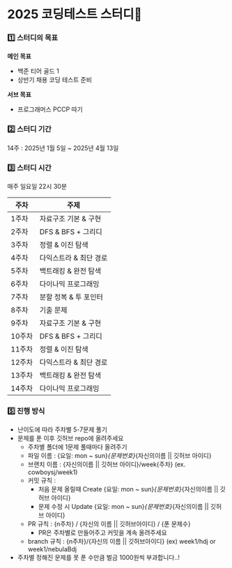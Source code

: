 # 2025 코딩테스트 스터디🚀
### 1️⃣ 스터디의 목표

**메인 목표**

- 백준 티어 골드 1
- 상반기 채용 코딩 테스트 준비

**서브 목표**

- 프로그래머스 PCCP 따기

### 2️⃣ 스터디 기간

14주 : 2025년 1월 5일 ~ 2025년 4월 13일

### 3️⃣ 스터디 시간

매주 일요일 22시 30분

| **주차** | **주제**                 |
|----------|--------------------------|
| 1주차    | 자료구조 기본 & 구현      |
| 2주차    | DFS & BFS + 그리디       |
| 3주차    | 정렬 & 이진 탐색         |
| 4주차    | 다익스트라 & 최단 경로   |
| 5주차    | 백트래킹 & 완전 탐색     |
| 6주차    | 다이나믹 프로그래밍      |
| 7주차    | 분할 정복 & 투 포인터    |
| 8주차    | 기출 문제                |
| 9주차    | 자료구조 기본 & 구현      |
| 10주차   | DFS & BFS + 그리디       |
| 11주차   | 정렬 & 이진 탐색         |
| 12주차   | 다익스트라 & 최단 경로   |
| 13주차   | 백트래킹 & 완전 탐색     |
| 14주차   | 다이나믹 프로그래밍      |
### 5️⃣ 진행 방식

- 난이도에 따라 주차별 5-7문제 풀기
- 문제를 푼 이후 깃허브 repo에 올려주세요
    - 주차별 폴더에 1문제 풀때마다 올려주기
    - 파일 이름 : {요일: mon ~ sun}_{문제번호}_{자신의이름 || 깃허브 아이디}
    - 브랜치 이름 : {자신의이름 || 깃허브 아이디}/week{주차} (ex. cowboysj/week1)
    - 커밋 규칙 :
        - 처음 문제 올릴때 Create  {요일: mon ~ sun}_{문제번호}_{자신의이름 || 깃허브 아이디}
        - 문제 수정 시 Update {요일: mon ~ sun}_{문제번호}_{자신의이름 || 깃허브 아이디}
    - PR 규칙 : {n주차} / {자신의 이름 || 깃허브아이디} / {푼 문제수}
        - PR은 주차별로 만들어주고 커밋을 계속 올려주세요
    - branch 규칙 : {n주차}/{자신의 이름 || 깃허브아이디} (ex) week1/hdj or week1/nebulaBdj
- 주차별 정해진 문제를 못 푼 수만큼 벌금 1000원씩 부과합니다..!
